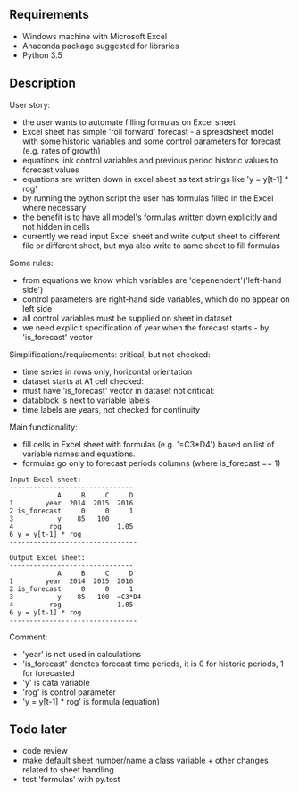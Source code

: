 Requirements
------------
 - Windows machine with Microsoft Excel
 - Anaconda package suggested for libraries
 - Python 3.5 

Description
-----------

User story: 
  - the user wants to automate filling formulas on Excel sheet 
  - Excel sheet has simple 'roll forward' forecast - a spreadsheet model with some 
    historic variables and some control parameters for forecast (e.g. rates of growth) 
  - equations link control variables and previous period historic values to forecast values
  - equations are written down in excel sheet as text strings like 'y = y[t-1] * rog'
  - by running the python script the user has formulas filled in the Excel where necessary
  - the benefit is to have all model's formulas written down explicitly and not hidden in cells
  - currently we read input Excel sheet and write output sheet to different file or different sheet,
    but mya also write to same sheet to fill formulas
  
 
Some rules: 
  - from equations we know which variables are 'depenendent'('left-hand side')
  - control parameters are right-hand side variables, which do no appear on left side
  - all control variables must be supplied on sheet in dataset
  - we need explicit specification of year when the forecast starts -  by 'is_forecast' vector 
      
Simplifications/requirements:
  critical, but not checked: 
  - time series in rows only, horizontal orientation 
  - dataset starts at A1 cell
  checked:
  - must have 'is_forecast' vector in dataset
  not critical:
  - datablock is next to variable labels
  - time labels are years, not checked for continuity

Main functionality: 
- fill cells in Excel sheet with formulas (e.g. '=C3*D4') based on 
                    list of variable names and equations.
- formulas go only to forecast periods columns (where is_forecast == 1) 

```
Input Excel sheet:
-------------------------------
            A     B     C     D
1        year  2014  2015  2016
2 is_forecast     0     0     1
3           y    85   100   
4         rog              1.05
6 y = y[t-1] * rog
--------------------------------

Output Excel sheet:
-------------------------------
            A     B     C     D
1        year  2014  2015  2016
2 is_forecast     0     0     1
3           y    85   100  =C3*D4 
4         rog              1.05
6 y = y[t-1] * rog
--------------------------------
```

Comment:
- 'year' is not used in calculations 
- 'is_forecast' denotes forecast time periods, it is 0 for historic periods, 1 for forecasted
- 'y' is data variable
- 'rog' is control parameter
- 'y = y[t-1] * rog' is formula (equation)

Todo later
----------
 - code review
 - make default sheet number/name a class variable + other changes related to sheet handling
 - test 'formulas' with py.test
